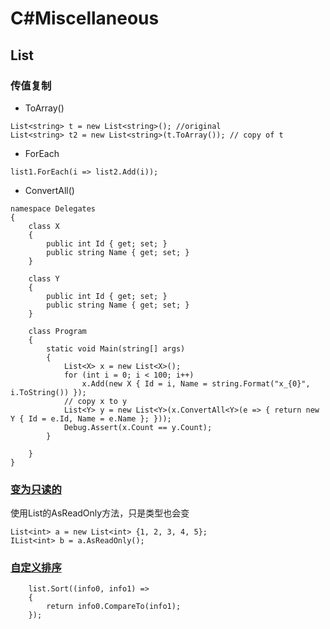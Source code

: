 # C#Miscellaneous

## List

### 传值复制

- ToArray()

```
List<string> t = new List<string>(); //original
List<string> t2 = new List<string>(t.ToArray()); // copy of t
```
- ForEach

```list1.ForEach(i => list2.Add(i));```
- ConvertAll()

```
namespace Delegates
{
    class X
    {
        public int Id { get; set; }
        public string Name { get; set; }
    }
 
    class Y
    {
        public int Id { get; set; }
        public string Name { get; set; }
    }
 
    class Program
    {
        static void Main(string[] args)
        {
            List<X> x = new List<X>();
            for (int i = 0; i < 100; i++)
                x.Add(new X { Id = i, Name = string.Format("x_{0}", i.ToString()) });
            // copy x to y
            List<Y> y = new List<Y>(x.ConvertAll<Y>(e => { return new Y { Id = e.Id, Name = e.Name }; }));
            Debug.Assert(x.Count == y.Count);
        }
 
    }
}
```

### [变为只读的](https://www.jb51.net/article/40688.htm)
使用List的AsReadOnly方法，只是类型也会变
```
List<int> a = new List<int> {1, 2, 3, 4, 5}; 
IList<int> b = a.AsReadOnly();
```

### [自定义排序](https://msdn.microsoft.com/zh-cn/library/234b841s(v=vs.110).aspx)
```
    list.Sort((info0, info1) =>
    {
        return info0.CompareTo(info1);
    });

```